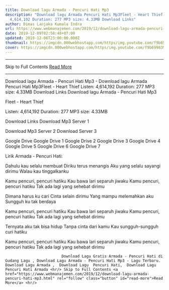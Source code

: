 ```yaml
---
title: Download lagu Armada - Pencuri Hati Mp3
description: "Download lagu Armada Pencuri Hati Mp3Fleet - Heart Thief Listen:
  4,614,192 Duration: 277 MP3 size: 4.33MB Download Links"
author: Dimas Lanjaka Kumala Indra
url: https://www.webmanajemen.com/2019/12/download-lagu-armada-pencuri-hati-mp3.html
date: 2019-12-09T02:58:48+07:00
updated: 2019-12-06T23:00:00.000Z
thumbnail: https://imgcdn.000webhostapp.com/https/img.youtube.com/f9b69983931b50167c04ee6ce09752c6.jpeg
cover: https://imgcdn.000webhostapp.com/https/img.youtube.com/f9b69983931b50167c04ee6ce09752c6.jpeg
---
```


<hr/> Skip to Full Contents <a href="https://www.webmanajemen.com/2019/12/download-lagu-armada-pencuri-hati-mp3.html" rel="follow" class="button" id="read-more">Read More</a> <hr/> Download lagu Armada - Pencuri Hati Mp3 - Download lagu Armada Pencuri Hati Mp3Fleet - Heart Thief Listen: 4,614,192 Duration: 277 MP3 size: 4.33MB Download Links Download lagu Armada - Pencuri Hati Mp3

Fleet - Heart Thief

  Listen: 4,614,192 
  Duration: 277 
  MP3 size: 4.33MB 

  Download Links 
  Download Mp3 Server 1 

  Download Mp3 Server 2 
  Download Server 3 


  Google Drive   Google Drive 1 
  Google Drive 2 
  Google Drive 3 
  Google Drive 4 
  Google Drive 5 
  Google Drive 6 
  Google Drive 7 


                             
Lirik Armada - Pencuri Hati:
                             
Dahulu kau selalu membuat
  Diriku terus menangis
  Aku yang selalu sayangi dirimu
  Walau kau tinggalkanku
  
  Kamu pencuri, pencuri hatiku
  Kau bawa lari separuh jiwaku
  Kamu pencuri, pencuri hatiku
  Tak ada lagi yang sehebat dirimu
  
  Dimana harus ku cari
  Cinta selain dirimu
  Yang mampu melemahkan aku
  Sungguh ku tak berdaya
  
  Kamu pencuri, pencuri hatiku
  Kau bawa lari separuh jiwaku
  Kamu pencuri, pencuri hatiku
  Tak ada lagi yang sehebat dirimu
  
  Ternyata aku tak bisa hidup
  Tanpa cinta dari kamu
  Kau sungguh-sungguh curi hatiku
  
  Kamu pencuri, pencuri hatiku
  Kau bawa lari separuh jiwaku
  Kamu pencuri, pencuri hatiku
  Tak ada lagi yang sehebat dirimu                                 
                                 
                             Download Lagu Gratis Armada - Pencuri Hati di Gudang Lagu , Download Lagu Armada - Pencuri Hati Mp3 - Lagu Terbaru.                                                         Download Lagu Armada ,  Download Lagu  Pencuri Hati,  Download Lagu  Pencuri Hati Armada <hr/> Skip to Full Contents <a href="https://www.webmanajemen.com/2019/12/download-lagu-armada-pencuri-hati-mp3.html" rel="follow" class="button" id="read-more">Read More</a> <hr/>